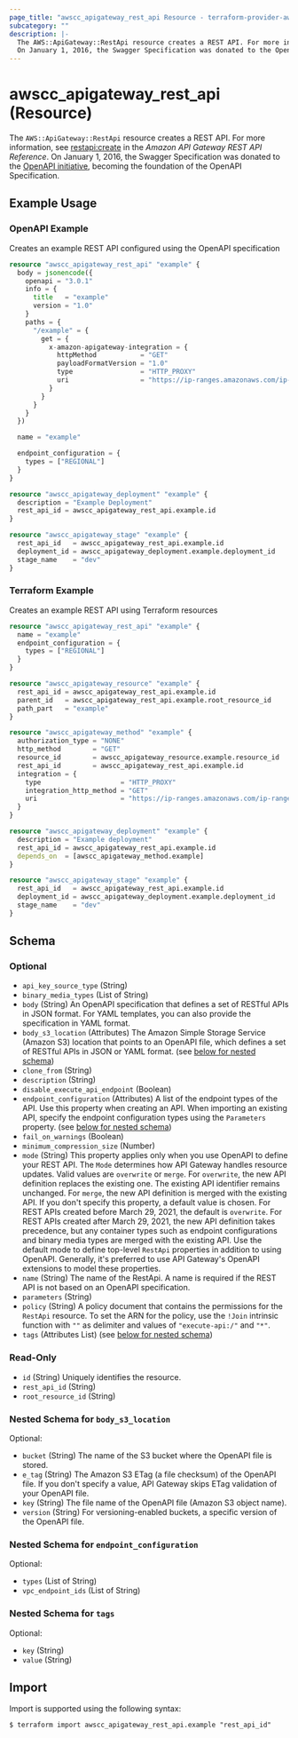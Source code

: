 ```yaml
---
page_title: "awscc_apigateway_rest_api Resource - terraform-provider-awscc"
subcategory: ""
description: |-
  The AWS::ApiGateway::RestApi resource creates a REST API. For more information, see restapi:create https://docs.aws.amazon.com/apigateway/latest/api/API_CreateRestApi.html in the Amazon API Gateway REST API Reference.
  On January 1, 2016, the Swagger Specification was donated to the OpenAPI initiative https://docs.aws.amazon.com/https://www.openapis.org/, becoming the foundation of the OpenAPI Specification.
---
```


# awscc_apigateway_rest_api (Resource)

The ``AWS::ApiGateway::RestApi`` resource creates a REST API. For more information, see [restapi:create](https://docs.aws.amazon.com/apigateway/latest/api/API_CreateRestApi.html) in the *Amazon API Gateway REST API Reference*.
 On January 1, 2016, the Swagger Specification was donated to the [OpenAPI initiative](https://docs.aws.amazon.com/https://www.openapis.org/), becoming the foundation of the OpenAPI Specification.

## Example Usage

### OpenAPI Example
Creates an example REST API configured using the OpenAPI specification
```terraform
resource "awscc_apigateway_rest_api" "example" {
  body = jsonencode({
    openapi = "3.0.1"
    info = {
      title   = "example"
      version = "1.0"
    }
    paths = {
      "/example" = {
        get = {
          x-amazon-apigateway-integration = {
            httpMethod           = "GET"
            payloadFormatVersion = "1.0"
            type                 = "HTTP_PROXY"
            uri                  = "https://ip-ranges.amazonaws.com/ip-ranges.json"
          }
        }
      }
    }
  })

  name = "example"

  endpoint_configuration = {
    types = ["REGIONAL"]
  }
}

resource "awscc_apigateway_deployment" "example" {
  description = "Example Deployment"
  rest_api_id = awscc_apigateway_rest_api.example.id
}

resource "awscc_apigateway_stage" "example" {
  rest_api_id   = awscc_apigateway_rest_api.example.id
  deployment_id = awscc_apigateway_deployment.example.deployment_id
  stage_name    = "dev"
}
```

### Terraform Example
Creates an example REST API using Terraform resources
```terraform
resource "awscc_apigateway_rest_api" "example" {
  name = "example"
  endpoint_configuration = {
    types = ["REGIONAL"]
  }
}

resource "awscc_apigateway_resource" "example" {
  rest_api_id = awscc_apigateway_rest_api.example.id
  parent_id   = awscc_apigateway_rest_api.example.root_resource_id
  path_part   = "example"
}

resource "awscc_apigateway_method" "example" {
  authorization_type = "NONE"
  http_method        = "GET"
  resource_id        = awscc_apigateway_resource.example.resource_id
  rest_api_id        = awscc_apigateway_rest_api.example.id
  integration = {
    type                    = "HTTP_PROXY"
    integration_http_method = "GET"
    uri                     = "https://ip-ranges.amazonaws.com/ip-ranges.json"
  }
}

resource "awscc_apigateway_deployment" "example" {
  description = "Example deployment"
  rest_api_id = awscc_apigateway_rest_api.example.id
  depends_on  = [awscc_apigateway_method.example]
}

resource "awscc_apigateway_stage" "example" {
  rest_api_id   = awscc_apigateway_rest_api.example.id
  deployment_id = awscc_apigateway_deployment.example.deployment_id
  stage_name    = "dev"
}
```

<!-- schema generated by tfplugindocs -->
## Schema

### Optional

- `api_key_source_type` (String)
- `binary_media_types` (List of String)
- `body` (String) An OpenAPI specification that defines a set of RESTful APIs in JSON format. For YAML templates, you can also provide the specification in YAML format.
- `body_s3_location` (Attributes) The Amazon Simple Storage Service (Amazon S3) location that points to an OpenAPI file, which defines a set of RESTful APIs in JSON or YAML format. (see [below for nested schema](#nestedatt--body_s3_location))
- `clone_from` (String)
- `description` (String)
- `disable_execute_api_endpoint` (Boolean)
- `endpoint_configuration` (Attributes) A list of the endpoint types of the API. Use this property when creating an API. When importing an existing API, specify the endpoint configuration types using the ``Parameters`` property. (see [below for nested schema](#nestedatt--endpoint_configuration))
- `fail_on_warnings` (Boolean)
- `minimum_compression_size` (Number)
- `mode` (String) This property applies only when you use OpenAPI to define your REST API. The ``Mode`` determines how API Gateway handles resource updates.
 Valid values are ``overwrite`` or ``merge``. 
 For ``overwrite``, the new API definition replaces the existing one. The existing API identifier remains unchanged.
  For ``merge``, the new API definition is merged with the existing API.
 If you don't specify this property, a default value is chosen. For REST APIs created before March 29, 2021, the default is ``overwrite``. For REST APIs created after March 29, 2021, the new API definition takes precedence, but any container types such as endpoint configurations and binary media types are merged with the existing API. 
 Use the default mode to define top-level ``RestApi`` properties in addition to using OpenAPI. Generally, it's preferred to use API Gateway's OpenAPI extensions to model these properties.
- `name` (String) The name of the RestApi. A name is required if the REST API is not based on an OpenAPI specification.
- `parameters` (String)
- `policy` (String) A policy document that contains the permissions for the ``RestApi`` resource. To set the ARN for the policy, use the ``!Join`` intrinsic function with ``""`` as delimiter and values of ``"execute-api:/"`` and ``"*"``.
- `tags` (Attributes List) (see [below for nested schema](#nestedatt--tags))

### Read-Only

- `id` (String) Uniquely identifies the resource.
- `rest_api_id` (String)
- `root_resource_id` (String)

<a id="nestedatt--body_s3_location"></a>
### Nested Schema for `body_s3_location`

Optional:

- `bucket` (String) The name of the S3 bucket where the OpenAPI file is stored.
- `e_tag` (String) The Amazon S3 ETag (a file checksum) of the OpenAPI file. If you don't specify a value, API Gateway skips ETag validation of your OpenAPI file.
- `key` (String) The file name of the OpenAPI file (Amazon S3 object name).
- `version` (String) For versioning-enabled buckets, a specific version of the OpenAPI file.


<a id="nestedatt--endpoint_configuration"></a>
### Nested Schema for `endpoint_configuration`

Optional:

- `types` (List of String)
- `vpc_endpoint_ids` (List of String)


<a id="nestedatt--tags"></a>
### Nested Schema for `tags`

Optional:

- `key` (String)
- `value` (String)

## Import

Import is supported using the following syntax:

```shell
$ terraform import awscc_apigateway_rest_api.example "rest_api_id"
```

